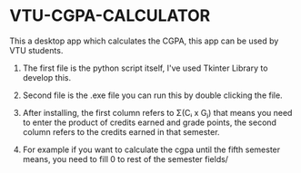 # VTU-CGPA-CALCULATOR
This a desktop app which calculates the CGPA, this app can be used by VTU students.


1) The first file is the python script itself, I've used Tkinter Library to develop this.

2) Second file is the .exe file you can run this by double clicking the file.

3) After installing, the first column refers to Σ(Cᵢ x Gⱼ) that means you need to enter the product of credits earned and grade points, the second column refers to the credits earned in that semester.

4) For example if you want to calculate the cgpa until the fifth semester means, you need to fill 0 to rest of the semester fields/

